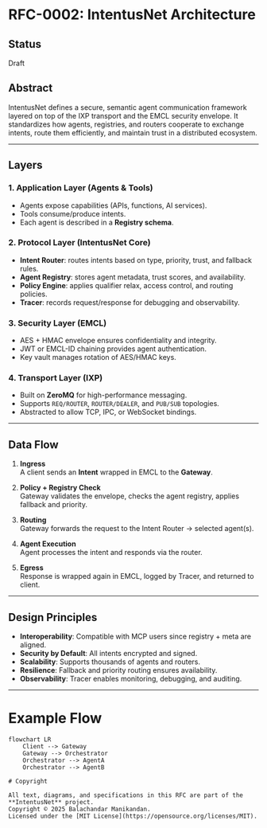 # RFC-0002: IntentusNet Architecture

## Status
Draft

## Abstract
IntentusNet defines a secure, semantic agent communication framework layered on top of the IXP transport and the EMCL security envelope. It standardizes how agents, registries, and routers cooperate to exchange intents, route them efficiently, and maintain trust in a distributed ecosystem.

---

## Layers

### 1. Application Layer (Agents & Tools)
- Agents expose capabilities (APIs, functions, AI services).
- Tools consume/produce intents.
- Each agent is described in a **Registry schema**.

### 2. Protocol Layer (IntentusNet Core)
- **Intent Router**: routes intents based on type, priority, trust, and fallback rules.
- **Agent Registry**: stores agent metadata, trust scores, and availability.
- **Policy Engine**: applies qualifier relax, access control, and routing policies.
- **Tracer**: records request/response for debugging and observability.

### 3. Security Layer (EMCL)
- AES + HMAC envelope ensures confidentiality and integrity.
- JWT or EMCL-ID chaining provides agent authentication.
- Key vault manages rotation of AES/HMAC keys.

### 4. Transport Layer (IXP)
- Built on **ZeroMQ** for high-performance messaging.
- Supports `REQ/ROUTER`, `ROUTER/DEALER`, and `PUB/SUB` topologies.
- Abstracted to allow TCP, IPC, or WebSocket bindings.

---

## Data Flow

1. **Ingress**  
   A client sends an **Intent** wrapped in EMCL to the **Gateway**.

2. **Policy + Registry Check**  
   Gateway validates the envelope, checks the agent registry, applies fallback and priority.

3. **Routing**  
   Gateway forwards the request to the Intent Router → selected agent(s).

4. **Agent Execution**  
   Agent processes the intent and responds via the router.

5. **Egress**  
   Response is wrapped again in EMCL, logged by Tracer, and returned to client.

---

## Design Principles

- **Interoperability**: Compatible with MCP users since registry + meta are aligned.
- **Security by Default**: All intents encrypted and signed.
- **Scalability**: Supports thousands of agents and routers.
- **Resilience**: Fallback and priority routing ensures availability.
- **Observability**: Tracer enables monitoring, debugging, and auditing.

---

# Example Flow

```mermaid
flowchart LR
    Client --> Gateway
    Gateway --> Orchestrator
    Orchestrator --> AgentA
    Orchestrator --> AgentB

# Copyright

All text, diagrams, and specifications in this RFC are part of the **IntentusNet** project.  
Copyright © 2025 Balachandar Manikandan.  
Licensed under the [MIT License](https://opensource.org/licenses/MIT).

